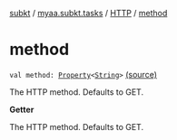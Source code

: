 [subkt](../../index.md) / [myaa.subkt.tasks](../index.md) / [HTTP](index.md) / [method](./method.md)

# method

`val method: `[`Property`](https://docs.gradle.org/current/javadoc/org/gradle/api/provider/Property.html)`<`[`String`](https://kotlinlang.org/api/latest/jvm/stdlib/kotlin/-string/index.html)`>` [(source)](https://github.com/Myaamori/SubKt/blob/0.1.19/src/main/kotlin/myaa/subkt/tasks/tasks.kt#L1318)

The HTTP method. Defaults to GET.

**Getter**

The HTTP method. Defaults to GET.

